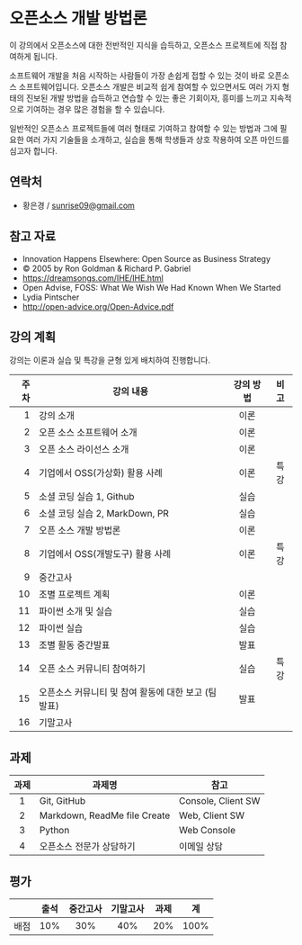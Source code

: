 # 오픈소스 개발 방법론

이 강의에서 오픈소스에 대한 전반적인 지식을 습득하고, 오픈소스 프로젝트에 직접 참여하게 됩니다.

소프트웨어 개발을 처음 시작하는 사람들이 가장 손쉽게 접할 수 있는 것이 바로 오픈소스 소프트웨어입니다. 오픈소스 개발은 비교적 쉽게 참여할 수 있으면서도 여러 가지 형태의 진보된 개발 방법을 습득하고 연습할 수 있는 좋은 기회이자, 흥미를 느끼고 지속적으로 기여하는 경우 많은 경험을 할 수 있습니다.

일반적인 오픈소스 프로젝트들에 여러 형태로 기여하고 참여할 수 있는 방법과 그에 필요한 여러 가지 기술들을 소개하고, 실습을 통해 학생들과 상호 작용하여 오픈 마인드를 심고자 합니다.

## 연락처

- 황은경 / sunrise09@gmail.com

## 참고 자료
 * Innovation Happens Elsewhere: Open Source as Business Strategy
  * © 2005 by Ron Goldman & Richard P. Gabriel
  * https://dreamsongs.com/IHE/IHE.html
 * Open Advise, FOSS: What We Wish We Had Known When We Started
  * Lydia Pintscher
  * http://open-advice.org/Open-Advice.pdf

## 강의 계획

강의는 이론과 실습 및 특강을 균형 있게 배치하여 진행합니다.

| 주차 | 강의 내용 | 강의 방법 | 비고 |
|---:|---|:---:|:---:|
| 1 | 강의 소개 | 이론 | |
| 2 | 오픈 소스 소프트웨어 소개 | 이론 | |
| 3 | 오픈 소스 라이선스 소개 | 이론 | |
| 4 | 기업에서 OSS(가상화) 활용 사례 | 이론 | 특강 |
| 5 | 소셜 코딩 실습 1, Github | 실습 | |
| 6 | 소셜 코딩 실습 2, MarkDown, PR | 실습 | |
| 7 | 오픈 소스 개발 방법론 | 이론 | |
| 8 | 기업에서 OSS(개발도구) 활용 사례 | 이론 | 특강 |
| 9 | 중간고사 | | |
| 10 | 조별 프로젝트 계획 | 이론 | |
| 11 | 파이썬 소개 및 실습 | 실습 | |
| 12 | 파이썬 실습 | 실습 | |
| 13 | 조별 활동 중간발표 | 발표 | |
| 14 | 오픈 소스 커뮤니티 참여하기 | 실습 | 특강 |
| 15 | 오픈소스 커뮤니티 및 참여 활동에 대한 보고 (팀 발표) | 발표 | |
| 16 | 기말고사 | | |

## 과제

| 과제 | 과제명 | 참고 |
|:---:|-----|-----|
| 1 | Git, GitHub | Console, Client SW |
| 2 | Markdown, ReadMe file Create | Web, Client SW|
| 3 | Python | Web Console |
| 4 | 오픈소스 전문가 상담하기 | 이메일 상담 |

## 평가

|  | 출석 | 중간고사 | 기말고사 | 과제 | 계 |
|:---:|:---:|:---:|:---:|:---:|:---:|
| 배점 | 10% | 30% | 40% | 20% | 100% |

